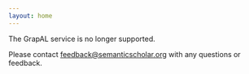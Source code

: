 ```yaml
---
layout: home
---
```


The GrapAL service is no longer supported.
 
Please contact feedback@semanticscholar.org with any questions or feedback.
